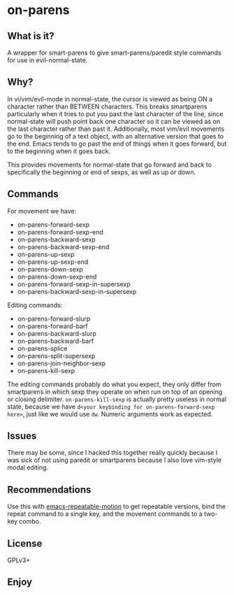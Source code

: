on-parens
=========

What is it?
-----------

A wrapper for smart-parens to give smart-parens/paredit style commands for use
in evil-normal-state.

Why?
----

In vi/vim/evil-mode in normal-state, the cursor is viewed as being
ON a character rather than BETWEEN characters.  This breaks
smartparens particularly when it tries to put you past the last
character of the line, since normal-state will push point back one
character so it can be viewed as on the last character rather than
past it.  Additionally, most vim/evil movements go to the beginning
of a text object, with an alternative version that goes to the end.
Emacs tends to go past the end of things when it goes forward, but
to the beginning when it goes back.

This provides movements for normal-state that go forward and back
to specifically the beginning or end of sexps, as well as up or
down.

Commands
--------

For movement we have:

- on-parens-forward-sexp
- on-parens-forward-sexp-end
- on-parens-backward-sexp
- on-parens-backward-sexp-end
- on-parens-up-sexp
- on-parens-up-sexp-end
- on-parens-down-sexp
- on-parens-down-sexp-end
- on-parens-forward-sexp-in-supersexp
- on-parens-backward-sexp-in-supersexp

Editing commands:

- on-parens-forward-slurp
- on-parens-forward-barf
- on-parens-backward-slurp
- on-parens-backward-barf
- on-parens-splice
- on-parens-split-supersexp
- on-parens-join-neighbor-sexp
- on-parens-kill-sexp

The editing commands probably do what you expect, they only differ
from smartparens in which sexp they operate on when run on top of an
opening or closing delimiter.  `on-parens-kill-sexp` is actually
pretty useless in normal state, because we have
`d<your keybinding for on-parens-forward-sexp here>`, just like we would
use `dw`.  Numeric arguments work as expected.

Issues
------

There may be some, since I hacked this together really quickly because I was
sick of not using paredit or smartparens because I also love vim-style modal
editing.

Recommendations
---------------

Use this with
[emacs-repeatable-motion](https://github.com/willghatch/emacs-repeatable-motion)
to get repeatable versions, bind the repeat command to a single key, and the
movement commands to a two-key combo.

License
-------

GPLv3+

Enjoy
-----
